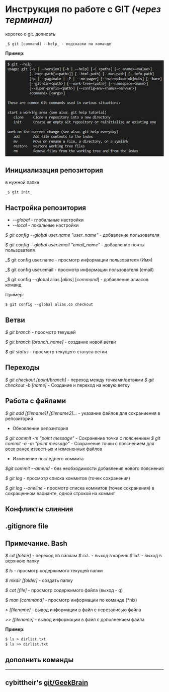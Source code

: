 # Инструкция по работе с GIT _(через терминал)_ 

коротко о git. дописать

```
_$ git [command] --help_ - подсказки по команде
```

**Пример:**

![git help example](git_help_example.jpg)
## Инициализация репозитория

в нужной папке 

```
_$ git init_
```
## Настройка репозитория

* *--global* - глобальные настройки
* *--local* - локальные настройки

_$ git config --global user.name "user_name"_ - добавление пользователя

_$ git config --global user.email "email_name"_ - добавление почты пользователя

_$ git config user.name - просмотр информации пользователя (Имя)

_$ git config user.email - просмотр информации пользователя (email)

_$ git config --global alias.[*alias*] [*command*] - добавление алиасов команд

Пример: 
```
$ git config --global alias.co checkout
```



## Ветви

_$ git branch_ - просмотр текущей

_$ git branch [branch_name]_ - создание новой ветви

_$ git status_ - просмотр текущего статуса ветки

## Переходы 

_$ git checkout [point/branch]_ - переход между точками/ветвями
_$ git checkout -b [name]_ - Создание и переход на новую ветку

## Работа с файлами

_$ git add [filename1] [filename2]..._ - указание файлов для сохраниения в репозиторий

* Обновление репозитория

_$ git commit -m "point message"_ - Сохранение точки с пояснением
_$ git commit -a -m "point message"_ - Сохранение точки с пояснением для всех ранее известных и измененных файлов


* Изменение последнего коммита

_$git commit --amend_ - без необходимости добавления нового пояснения

_$ git log_ - просмотр списка коммитов (точек сохранения)

_$ git log --oneline_ - просмотр списка коммитов (точек сохранения) в сокращенном варианте, одной строкой на коммит

## Конфликты слияния ##



## .gitignore file ##

## Примечание. Bash ##

_$ cd [folder]_ -  переход по папкам
_$ cd.._ - выход в корень
_$ cd._ - выход в верхнюю папку

_$ ls_ -  просмотр содержимого текущей папки

_$ mkdir [folder]_ - создать папку

_$ cat [file]_ - просмотр содержимого файла (выход - q)

_$ man [command]_ - просмотр информации по команде (*nix)

_> [filename]_ - вывод информации в файл с перезаписью файла

_>> [filename]_ - вывод информации в файл с дополнением файла

**Пример:**

```
$ ls > dirlist.txt
$ ls >> dirlist.txt
```

## дополнить команды

---
cybittheir's **[git/GeekBrain](https://github.com/cybittheir/GBHW/)**
---
